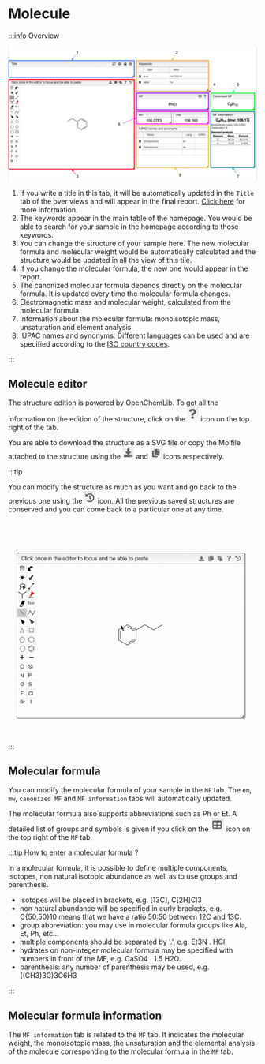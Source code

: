 # Molecule

:::info Overview

![overview](overview.png)

1. If you write a title in this tab, it will be automatically updated in the `Title` tab of the over views and will appear in the final report. [Click here](../includes/titletab/README.md) for more information.
2. The keywords appear in the main table of the homepage. You would be able to search for your sample in the homepage according to those keywords.
3. You can change the structure of your sample here. The new molecular formula and molecular weight would be automatically calculated and the structure would be updated in all the view of this tile. 
4. If you change the molecular formula, the new one would appear in the report.
5. The canonized molecular formula depends directly on the molecular formula. It is updated every time the molecular formula changes. 
6. Electromagnetic mass and molecular weight, calculated from the molecular formula.
7. Information about the molecular formula: monoisotopic mass, unsaturation and element analysis.
8. IUPAC names and synonyms. Different languages can be used and are specified according to the [ISO country codes](https://en.wikipedia.org/wiki/List_of_ISO_3166_country_codes). 

:::

## Molecule editor

The structure edition is powered by OpenChemLib. To get all the information on the edition of the structure, click on the ![icon](icon.png) icon on the top right of the tab. 

You are able to download the structure as a SVG file or copy the Molfile attached to the structure using the ![download](download.png) and ![molfile](molfile.png) icons respectively.

:::tip

You can modify the structure as much as you want and go back to the previous one using the ![reload](reload.png) icon. All the previous saved structures are conserved and you can come back to a particular one at any time.

![structure](structure.gif)

:::

## Molecular formula

You can modify the molecular formula of your sample in the `MF` tab. The `em`, `mw`, `canonized MF` and `MF information` tabs will automatically updated. 

The molecular formula also supports abbreviations such as Ph or Et. A detailed list of groups and symbols is given if you click on the ![list](list.png) icon on the top right of the `MF` tab.

:::tip How to enter a molecular formula ?

In a molecular formula, it is possible to define multiple components, isotopes, non natural isotopic abundance as well as to use groups and parenthesis. 
- isotopes will be placed in brackets, e.g. [13C], C[2H]Cl3
- non natural abundance will be specified in curly brackets, e.g. C{50,50}10 means that we have a ratio 50:50 between 12C and 13C.
- group abbreviation: you may use in molecular formula groups like Ala, Et, Ph, etc...
- multiple components should be separated by '.', e.g. Et3N . HCl 
- hydrates on non-integer molecular formula may be specified with numbers in front of the MF, e.g. CaSO4 . 1.5 H2O. 
- parenthesis: any number of parenthesis may be used, e.g. ((CH3)3C)3C6H3 

:::

## Molecular formula information 

The `MF information` tab is related to the `MF` tab. It indicates the molecular weight, the monoisotopic mass, the unsaturation and the elemental analysis of the molecule corresponding to the molecular formula in the `MF` tab. 